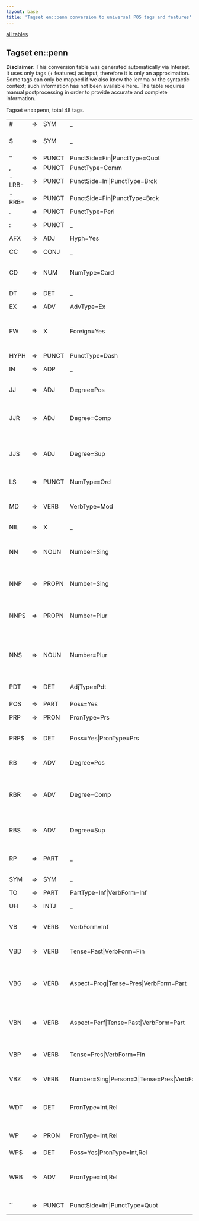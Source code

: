 ```yaml
---
layout: base
title: 'Tagset en::penn conversion to universal POS tags and features'
---
```


<a href="index.html">all tables</a>

## Tagset en::penn

**Disclaimer:**
This conversion table was generated automatically via Interset.
It uses only tags (+ features) as input, therefore it is only an approximation.
Some tags can only be mapped if we also know the lemma or the syntactic context; such information has not been available here.
The table requires manual postprocessing in order to provide accurate and complete information.

Tagset <tt>en::penn</tt>, total 48 tags.

<table>
  <tr><td>#</td><td>=&gt;</td><td>SYM</td><td>_</td><td>_#_</td></tr>
  <tr><td>$</td><td>=&gt;</td><td>SYM</td><td>_</td><td>_$, C$, US$, A$, HK$_</td></tr>
  <tr><td>''</td><td>=&gt;</td><td>PUNCT</td><td>PunctSide=Fin|PunctType=Quot</td><td>_'', '_</td></tr>
  <tr><td>,</td><td>=&gt;</td><td>PUNCT</td><td>PunctType=Comm</td><td>_,, 2, an_</td></tr>
  <tr><td>-LRB-</td><td>=&gt;</td><td>PUNCT</td><td>PunctSide=Ini|PunctType=Brck</td><td>__</td></tr>
  <tr><td>-RRB-</td><td>=&gt;</td><td>PUNCT</td><td>PunctSide=Fin|PunctType=Brck</td><td>__</td></tr>
  <tr><td>.</td><td>=&gt;</td><td>PUNCT</td><td>PunctType=Peri</td><td>_., ?, !_</td></tr>
  <tr><td>:</td><td>=&gt;</td><td>PUNCT</td><td>_</td><td>_--, :, ;, ..., -_</td></tr>
  <tr><td>AFX</td><td>=&gt;</td><td>ADJ</td><td>Hyph=Yes</td><td>__</td></tr>
  <tr><td>CC</td><td>=&gt;</td><td>CONJ</td><td>_</td><td>_and, or, but, &amp;, nor_</td></tr>
  <tr><td>CD</td><td>=&gt;</td><td>NUM</td><td>NumType=Card</td><td>_million, billion, one, two, three_</td></tr>
  <tr><td>DT</td><td>=&gt;</td><td>DET</td><td>_</td><td>_the, a, an, this, some_</td></tr>
  <tr><td>EX</td><td>=&gt;</td><td>ADV</td><td>AdvType=Ex</td><td>_there_</td></tr>
  <tr><td>FW</td><td>=&gt;</td><td>X</td><td>Foreign=Yes</td><td>_de, perestroika, glasnost, vs., naczelnik_</td></tr>
  <tr><td>HYPH</td><td>=&gt;</td><td>PUNCT</td><td>PunctType=Dash</td><td>__</td></tr>
  <tr><td>IN</td><td>=&gt;</td><td>ADP</td><td>_</td><td>_of, in, for, on, that_</td></tr>
  <tr><td>JJ</td><td>=&gt;</td><td>ADJ</td><td>Degree=Pos</td><td>_new, other, last, such, first_</td></tr>
  <tr><td>JJR</td><td>=&gt;</td><td>ADJ</td><td>Degree=Comp</td><td>_more, higher, lower, less, better_</td></tr>
  <tr><td>JJS</td><td>=&gt;</td><td>ADJ</td><td>Degree=Sup</td><td>_most, least, largest, latest, best_</td></tr>
  <tr><td>LS</td><td>=&gt;</td><td>PUNCT</td><td>NumType=Ord</td><td>_3, 2, 1, 4, First_</td></tr>
  <tr><td>MD</td><td>=&gt;</td><td>VERB</td><td>VerbType=Mod</td><td>_will, would, could, can, may_</td></tr>
  <tr><td>NIL</td><td>=&gt;</td><td>X</td><td>_</td><td>__</td></tr>
  <tr><td>NN</td><td>=&gt;</td><td>NOUN</td><td>Number=Sing</td><td>_%, company, year, market, share_</td></tr>
  <tr><td>NNP</td><td>=&gt;</td><td>PROPN</td><td>Number=Sing</td><td>_Mr., U.S., Corp., New, Inc._</td></tr>
  <tr><td>NNPS</td><td>=&gt;</td><td>PROPN</td><td>Number=Plur</td><td>_Securities, Democrats, Americans, Brothers, Airlines_</td></tr>
  <tr><td>NNS</td><td>=&gt;</td><td>NOUN</td><td>Number=Plur</td><td>_years, shares, sales, companies, prices_</td></tr>
  <tr><td>PDT</td><td>=&gt;</td><td>DET</td><td>AdjType=Pdt</td><td>_all, such, half, both, nary_</td></tr>
  <tr><td>POS</td><td>=&gt;</td><td>PART</td><td>Poss=Yes</td><td>_'s, '_</td></tr>
  <tr><td>PRP</td><td>=&gt;</td><td>PRON</td><td>PronType=Prs</td><td>_it, he, they, I, we_</td></tr>
  <tr><td>PRP$</td><td>=&gt;</td><td>DET</td><td>Poss=Yes|PronType=Prs</td><td>_its, his, their, our, her_</td></tr>
  <tr><td>RB</td><td>=&gt;</td><td>ADV</td><td>Degree=Pos</td><td>_n't, not, also, only, as_</td></tr>
  <tr><td>RBR</td><td>=&gt;</td><td>ADV</td><td>Degree=Comp</td><td>_more, earlier, less, higher, further_</td></tr>
  <tr><td>RBS</td><td>=&gt;</td><td>ADV</td><td>Degree=Sup</td><td>_most, best, least, hardest, Worst_</td></tr>
  <tr><td>RP</td><td>=&gt;</td><td>PART</td><td>_</td><td>_up, out, off, down, in_</td></tr>
  <tr><td>SYM</td><td>=&gt;</td><td>SYM</td><td>_</td><td>_a, c, \*, \*\*, b_</td></tr>
  <tr><td>TO</td><td>=&gt;</td><td>PART</td><td>PartType=Inf|VerbForm=Inf</td><td>_to, na_</td></tr>
  <tr><td>UH</td><td>=&gt;</td><td>INTJ</td><td>_</td><td>_yes, well, no, OK, oh_</td></tr>
  <tr><td>VB</td><td>=&gt;</td><td>VERB</td><td>VerbForm=Inf</td><td>_be, have, make, buy, get_</td></tr>
  <tr><td>VBD</td><td>=&gt;</td><td>VERB</td><td>Tense=Past|VerbForm=Fin</td><td>_said, was, were, had, did_</td></tr>
  <tr><td>VBG</td><td>=&gt;</td><td>VERB</td><td>Aspect=Prog|Tense=Pres|VerbForm=Part</td><td>_including, being, according, going, making_</td></tr>
  <tr><td>VBN</td><td>=&gt;</td><td>VERB</td><td>Aspect=Perf|Tense=Past|VerbForm=Part</td><td>_been, expected, made, based, sold_</td></tr>
  <tr><td>VBP</td><td>=&gt;</td><td>VERB</td><td>Tense=Pres|VerbForm=Fin</td><td>_are, have, do, say, 're_</td></tr>
  <tr><td>VBZ</td><td>=&gt;</td><td>VERB</td><td>Number=Sing|Person=3|Tense=Pres|VerbForm=Fin</td><td>_is, has, says, 's, does_</td></tr>
  <tr><td>WDT</td><td>=&gt;</td><td>DET</td><td>PronType=Int,Rel</td><td>_which, that, what, whatever, .what_</td></tr>
  <tr><td>WP</td><td>=&gt;</td><td>PRON</td><td>PronType=Int,Rel</td><td>_who, what, whom, whoever_</td></tr>
  <tr><td>WP$</td><td>=&gt;</td><td>DET</td><td>Poss=Yes|PronType=Int,Rel</td><td>_whose_</td></tr>
  <tr><td>WRB</td><td>=&gt;</td><td>ADV</td><td>PronType=Int,Rel</td><td>_when, how, where, why, whenever_</td></tr>
  <tr><td>``</td><td>=&gt;</td><td>PUNCT</td><td>PunctSide=Ini|PunctType=Quot</td><td>_``, `, non-``_</td></tr>
</table>

